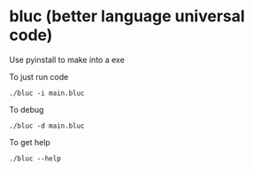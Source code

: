 # bluc (better language universal code)

Use pyinstall to make into a exe

To just run code

`./bluc -i main.bluc`

To debug

`./bluc -d main.bluc`

To get help

`./bluc --help`
